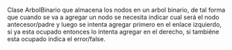 Clase ArbolBinario que almacena los nodos en un arbol binario, de tal forma que cuando se va a agregar un nodo se necesita indicar cual será el nodo antecesor/padre y luego se intenta agregar primero en el enlace izquierdo, si ya esta ocupado entonces lo intenta agregar en el derecho, si tambiéne esta ocupado indica el error/false.
